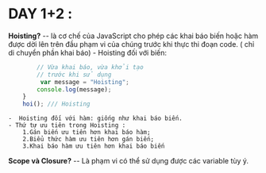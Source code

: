 # DAY 1+2 :
**Hoisting?**
-- là cơ chế của JavaScript cho phép các khai báo biến hoặc hàm được dời lên trên đầu phạm vi của chúng trước khi thực thi đoạn code. ( chỉ di chuyển phần khai báo)
    - Hoisting đối với biến: 
```js     function hoi() {
        // Vừa khai báo, vừa khởi tạo
        // trước khi sử dụng
         var message = "Hoisting";
        console.log(message);
    }
    hoi(); /// Hoisting
```
    -  Hoisting đối với hàm: giống như khai báo biến.
    - Thứ tự ưu tiên trong Hoisting :
        1.Gán biến ưu tiên hơn khai báo hàm;
        2.Biểu thức hàm ưu tiên hơn gán biến;
        3.Khai báo hàm ưu tiên hơn khai báo biến


**Scope và Closure?**
-- Là phạm vi có thể sử dụng được các variable tùy ý.